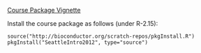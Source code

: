 
[Course Package Vignette](Bioconductor-tutorial.pdf)

Install the course package as follows (under R-2.15):

	source("http://bioconductor.org/scratch-repos/pkgInstall.R")
	pkgInstall("SeattleIntro2012", type="source")

